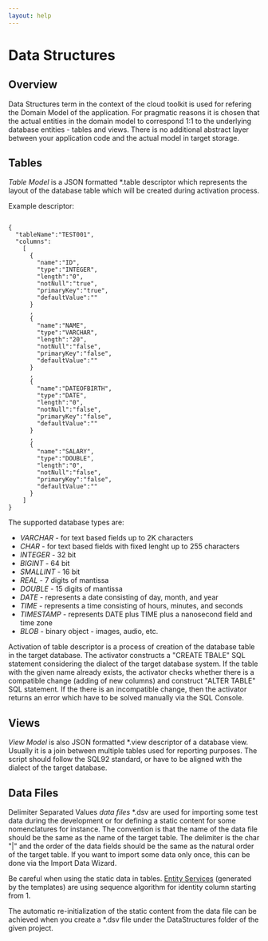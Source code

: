 ```yaml
---
layout: help
---
```


Data Structures
===

Overview
---

Data Structures term in the context of the cloud toolkit is used for refering the Domain Model of the application. For pragmatic reasons it is chosen that the actual entities in the domain model to correspond 1:1 to the underlying database entities - tables and views. There is no additional abstract layer between your application code and the actual model in target storage.

Tables
---

*Table Model* is a JSON formatted *.table descriptor which represents the layout of the database table which will be created during activation process.

Example descriptor:
<pre><code>
{
  "tableName":"TEST001",
  "columns":
    [
      {
        "name":"ID",
        "type":"INTEGER",
        "length":"0",
        "notNull":"true",
        "primaryKey":"true",
        "defaultValue":""
      }
      ,
      {
        "name":"NAME",
        "type":"VARCHAR",
        "length":"20",
        "notNull":"false",
        "primaryKey":"false",
        "defaultValue":""
      }
      ,
      {
        "name":"DATEOFBIRTH",
        "type":"DATE",
        "length":"0",
        "notNull":"false",
        "primaryKey":"false",
        "defaultValue":""
      }
      ,
      {
        "name":"SALARY",
        "type":"DOUBLE",
        "length":"0",
        "notNull":"false",
        "primaryKey":"false",
        "defaultValue":""
      }
    ]
}
</code></pre>

The supported database types are:

*	*VARCHAR*     - for text based fields up to 2K characters
*	*CHAR*        - for text based fields with fixed lenght up to 255 characters
*	*INTEGER*     - 32 bit
*	*BIGINT*      - 64 bit
*	*SMALLINT*    - 16 bit
*	*REAL*        - 7 digits of mantissa
*	*DOUBLE*      - 15 digits of mantissa
*	*DATE*        - represents a date consisting of day, month, and year
*	*TIME*        - represents a time consisting of hours, minutes, and seconds
*	*TIMESTAMP*   - represents DATE plus TIME plus a nanosecond field and time zone
*	*BLOB*        - binary object - images, audio, etc.

Activation of table descriptor is a process of creation of the database table in the target database.
The activator constructs a "CREATE TBALE" SQL statement considering the dialect of the target database system.
If the table with the given name already exists, the activator checks whether there is a compatible change (adding of new columns) and construct "ALTER TABLE" SQL statement.
If the there is an incompatible change, then the activator returns an error which have to be solved manually via the SQL Console.

Views
---

*View Model* is also JSON formatted *.view descriptor of a database view. Usually it is a join between multiple tables used for reporting purposes.
The script should follow the SQL92 standard, or have to be aligned with the dialect of the target database.

Data Files
---

Delimiter Separated Values *data files* *.dsv are used for importing some test data during the development or for defining a static content for some nomenclatures for instance.
The convention is that the name of the data file should be the same as the name of the target table.
The delimiter is the char "|" and the order of the data fields should be the same as the natural order of the target table.
If you want to import some data only once, this can be done via the Import Data Wizard.

Be careful when using the static data in tables. [Entity Services](entity_service.html) (generated by the templates) are using sequence algorithm for identity column starting from 1.

The automatic re-initialization of the static content from the data file can be achieved when you create a *.dsv file under the DataStructures folder of the given project.
